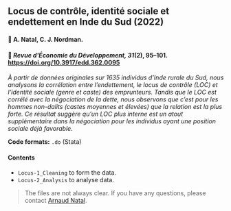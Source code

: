 ## Locus de contrôle, identité sociale et endettement en Inde du Sud (2022)

#### :raising_hand: A. Natal, C. J. Nordman.

#### :newspaper: *Revue d'Économie du Développement, 31*(2), 95–101. https://doi.org/10.3917/edd.362.0095

*À partir de données originales sur 1635 individus d’Inde rurale du Sud, nous analysons la corrélation entre l’endettement, le locus de contrôle (LOC) et l’identité sociale (genre et caste) des emprunteurs. Tandis que le LOC est corrélé avec la négociation de la dette, nous observons que c’est pour les hommes non-dalits (castes moyennes et élevées) que la relation est la plus forte. Ce résultat suggère qu’un LOC plus interne est un atout supplémentaire dans la négociation pour les individus ayant une position sociale déjà favorable.*

**Code formats:** `.do` (Stata)

#### Contents

* `Locus-1_Cleaning` to form the data.
* `Locus-2_Analysis` to analyse data.

> The files are not always clear. If you have any questions, please contact [Arnaud Natal](https://neemsis.hypotheses.org/team/arnaud-natal).
